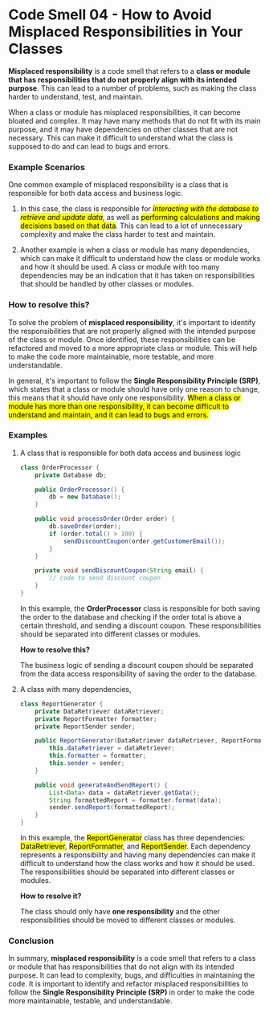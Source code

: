 # Code Smell 04 - How to Avoid Misplaced Responsibilities in Your Classes

**Misplaced responsibility** is a code smell that refers to a **class or module that has responsibilities that do not properly align with its intended purpose**. This can lead to a number of problems, such as making the class harder to understand, test, and maintain.

When a class or module has misplaced responsibilities, it can become bloated and complex. It may have many methods that do not fit with its main purpose, and it may have dependencies on other classes that are not necessary. This can make it difficult to understand what the class is supposed to do and can lead to bugs and errors.

### Example Scenarios

One common example of misplaced responsibility is a class that is responsible for both data access and business logic.

1. In this case, the class is responsible for *<mark>interacting with the database to retrieve and update data</mark>*, as well as <mark>performing calculations and making decisions based on that data</mark>. This can lead to a lot of unnecessary complexity and make the class harder to test and maintain.
    
2. Another example is when a class or module has many dependencies, which can make it difficult to understand how the class or module works and how it should be used. A class or module with too many dependencies may be an indication that it has taken on responsibilities that should be handled by other classes or modules.
    

### How to resolve this?

To solve the problem of **misplaced responsibility**, it's important to identify the responsibilities that are not properly aligned with the intended purpose of the class or module. Once identified, these responsibilities can be refactored and moved to a more appropriate class or module. This will help to make the code more maintainable, more testable, and more understandable.

In general, it's important to follow the **Single Responsibility Principle (SRP)**, which states that a class or module should have only one reason to change, this means that it should have only one responsibility. <mark>When a class or module has more than one responsibility, it can become difficult to understand and maintain, and it can lead to bugs and errors.</mark>

### Examples

1. A class that is responsible for both data access and business logic
    
    ```java
    class OrderProcessor {
        private Database db;
    
        public OrderProcessor() {
            db = new Database();
        }
    
        public void processOrder(Order order) {
            db.saveOrder(order);
            if (order.total() > 100) {
                sendDiscountCoupon(order.getCustomerEmail());
            }
        }
    
        private void sendDiscountCoupon(String email) {
            // code to send discount coupon
        }
    }
    ```
    
    In this example, the **OrderProcessor** class is responsible for both saving the order to the database and checking if the order total is above a certain threshold, and sending a discount coupon. These responsibilities should be separated into different classes or modules.
    
    **How to resolve this?**
    
    The business logic of sending a discount coupon should be separated from the data access responsibility of saving the order to the database.
    
2. A class with many dependencies,
    
    ```java
    class ReportGenerator {
        private DataRetriever dataRetriever;
        private ReportFormatter formatter;
        private ReportSender sender;
    
        public ReportGenerator(DataRetriever dataRetriever, ReportFormatter formatter, ReportSender sender) {
            this.dataRetriever = dataRetriever;
            this.formatter = formatter;
            this.sender = sender;
        }
    
        public void generateAndSendReport() {
            List<Data> data = dataRetriever.getData();
            String formattedReport = formatter.format(data);
            sender.sendReport(formattedReport);
        }
    }
    ```
    
    In this example, the <mark>ReportGenerator</mark> class has three dependencies: <mark>DataRetriever</mark>, <mark>ReportFormatter</mark>, and <mark>ReportSender</mark>. Each dependency represents a responsibility and having many dependencies can make it difficult to understand how the class works and how it should be used. The responsibilities should be separated into different classes or modules.
    
    **How to resolve it?**
    
    The class should only have **one responsibility** and the other responsibilities should be moved to different classes or modules.
    

### Conclusion

In summary, **misplaced responsibility** is a code smell that refers to a class or module that has responsibilities that do not align with its intended purpose. It can lead to complexity, bugs, and difficulties in maintaining the code. It is important to identify and refactor misplaced responsibilities to follow the **Single Responsibility Principle (SRP)** in order to make the code more maintainable, testable, and understandable.